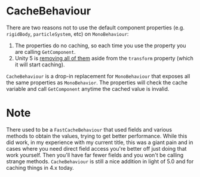 CacheBehaviour
===

There are two reasons not to use the default component properties (e.g. `rigidBody`, `particleSystem`, etc) on `MonoBehaviour`:

1. The properties do no caching, so each time you use the property you are calling `GetComponent`.
2. Unity 5 is [removing all of them](http://blogs.unity3d.com/2014/06/23/unity5-api-changes-automatic-script-updating/) aside from the `transform` property (which it will start caching).

`CacheBehaviour` is a drop-in replacement for `MonoBehaviour` that exposes all the same properties as `MonoBehavior`. The properties will check the cache variable and call `GetComponent` anytime the cached value is invalid.

Note
===

There used to be a `FastCacheBehaviour` that used fields and various methods to obtain the values, trying to get better performance. While this did work, in my experience with my current title, this was a giant pain and in cases where you need direct field access you're better off just doing that work yourself. Then you'll have far fewer fields and you won't be calling strange methods. `CacheBehaviour` is still a nice addition in light of 5.0 and for caching things in 4.x today.

